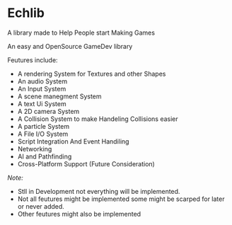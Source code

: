 # Echlib 

A library made to Help People start Making Games

An easy and OpenSource GameDev library

Feutures include:

- A rendering System for Textures and other Shapes
- An audio System
- An Input System
- A scene manegment System
- A text Ui System
- A 2D camera System
- A Collision System to make Handeling Collisions easier
- A particle System
- A File I/O System
- Script Integration And Event Handiling
- Networking
- AI and Pathfinding
- Cross-Platform Support (Future Consideration)



*Note:*
- Stll in Development not everything will be implemented.
- Not all feutures might be implemented some might be scarped for later or never added.
- Other feutures might also be implemented 
